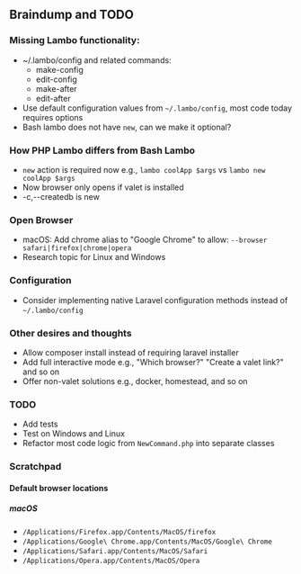 ## Braindump and TODO

### Missing Lambo functionality:
- ~/.lambo/config and related commands:
  - make-config
  - edit-config
  - make-after
  - edit-after
- Use default configuration values from `~/.lambo/config`, most code today requires options
- Bash lambo does not have `new`, can we make it optional?

### How PHP Lambo differs from Bash Lambo

- `new` action is required now e.g., `lambo coolApp $args` vs `lambo new coolApp $args`
- Now browser only opens if valet is installed
- -c,--createdb is new

### Open Browser

- macOS: Add chrome alias to "Google Chrome" to allow: `--browser safari|firefox|chrome|opera`
- Research topic for Linux and Windows

### Configuration

- Consider implementing native Laravel configuration methods instead of `~/.lambo/config`

### Other desires and thoughts

- Allow composer install instead of requiring laravel installer
- Add full interactive mode e.g., "Which browser?" "Create a valet link?" and so on
- Offer non-valet solutions e.g., docker, homestead, and so on

### TODO

- Add tests
- Test on Windows and Linux
- Refactor most code logic from `NewCommand.php` into separate classes

### Scratchpad

#### Default browser locations

##### macOS

- `/Applications/Firefox.app/Contents/MacOS/firefox`
- `/Applications/Google\ Chrome.app/Contents/MacOS/Google\ Chrome`
- `/Applications/Safari.app/Contents/MacOS/Safari`
- `/Applications/Opera.app/Contents/MacOS/Opera`
